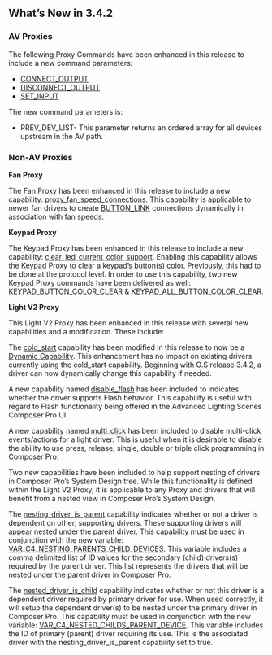 
## What’s New in 3.4.2

### AV Proxies

The following Proxy Commands have been enhanced in this release to include a new command parameters: 

- [CONNECT\_OUTPUT][1]
- [DISCONNECT\_OUTPUT][2]
- [SET\_INPUT][3]

The new command parameters is:

- PREV\_DEV\_LIST- This parameter returns an ordered array for all devices  upstream in the AV path.



### Non-AV Proxies

**Fan Proxy**

The Fan Proxy has been enhanced in this release to include a new capability: [proxy\_fan\_speed\_connections][4]. This capability is applicable to newer fan drivers to create [BUTTON\_LINK][5] connections dynamically in association with fan speeds. 


**Keypad Proxy**

The Keypad Proxy has been enhanced in this release to include a new capability: [clear\_led\_current\_color\_support][6]. Enabling this capability allows the Keypad Proxy to clear a keypad’s button(s) color. Previously, this had to be done at the protocol level. In order to use this capability, two new Keypad Proxy commands have been delivered as well: [KEYPAD\_BUTTON\_COLOR\_CLEAR][7] & [KEYPAD\_ALL\_BUTTON\_COLOR\_CLEAR][8].


**Light V2 Proxy**

This Light V2 Proxy has been enhanced in this release with several new capabilities and a modification. These include: 

The [cold\_start][9] capability has been modified in this release to now be a [Dynamic Capability][10]. This enhancement has no impact on existing drivers currently using the cold\_start capability. Beginning with O.S release 3.4.2,  a driver can now dynamically change this capability if needed.


A new capability named [disable\_flash][11] has been included to indicates whether the driver supports Flash behavior. This capability is useful with regard to  Flash functionality being offered in the Advanced Lighting Scenes Composer Pro UI. 


A new capability named [multi\_click][12] has been included to disable multi-click events/actions for a light driver. This is useful when it is desirable to disable the ability to use press, release, single, double or triple click programming in Composer Pro.

Two new capabilities have been included to help support nesting of drivers in Composer Pro’s System Design tree. While this functionality is defined within the Light V2 Proxy, it is applicable to any Proxy and drivers that will benefit from a nested view in Composer Pro’s System Design.

The [nesting\_driver\_is\_parent][13] capability indicates whether or not a driver is dependent on other, supporting drivers. These supporting drivers will appear nested under the parent driver. This capability must be used in conjunction with the new variable:  [VAR\_C4\_NESTING\_PARENTS\_CHILD\_DEVICES][14]. This variable includes a comma delimited list of ID values for the secondary (child) drivers(s) required by the parent driver. This list represents the drivers that will be nested under the parent driver in Composer Pro.

The [nested\_driver\_is\_child][15] capability indicates whether or not this driver is a dependent driver required by primary driver for use.  When used correctly, it will setup the dependent driver(s) to be nested under the primary driver in Composer Pro. This capability must be used in conjunction with the new variable: [VAR\_C4\_NESTED\_CHILDS\_PARENT\_DEVICE][16]. 
This variable includes the ID of primary (parent) driver requiring its use. This is the associated driver with the nesting\_driver\_is\_parent capability set to true.

[1]:	https://snap-one.github.io/docs-driverworks-proxyprotocol/#receiver-proxy-commands-connect_output
[2]:	https://snap-one.github.io/docs-driverworks-proxyprotocol/#receiver-proxy-commands-disconnect_output
[3]:	https://snap-one.github.io/docs-driverworks-proxyprotocol/#receiver-proxy-commands-set_input
[4]:	https://snap-one.github.io/docs-driverworks-proxyprotocol/#fan-capabilities-proxy_fan_speed_connections
[5]:	https://snap-one.github.io/docs-driverworks-proxyprotocol/#keypad-button-link-bindings-keypad-button-link-bindings
[6]:	https://snap-one.github.io/docs-driverworks-proxyprotocol/#keypad-capabilities-clear_led_current_color_support
[7]:	https://snap-one.github.io/docs-driverworks-proxyprotocol/#keypad-proxy-commands-keypad_button_color_clear
[8]:	https://snap-one.github.io/docs-driverworks-proxyprotocol/#keypad-proxy-commands-keypad_all_button_color_clear
[9]:	https://snap-one.github.io/docs-driverworks-proxyprotocol/#light-v2-capabilities-cold_start
[10]:	https://snap-one.github.io/docs-driverworks-proxyprotocol/#camera-protocol-notifications-dynamic_capability_changed
[11]:	https://snap-one.github.io/docs-driverworks-proxyprotocol/#light-v2-capabilities-disable_flash
[12]:	https://snap-one.github.io/docs-driverworks-proxyprotocol/#light-v2-capabilities-multi_click
[13]:	https://snap-one.github.io/docs-driverworks-proxyprotocol-342-beta/#light-v2-capabilities-nesting_driver_is_parent
[14]:	https://snap-one.github.io/docs-driverworks-proxyprotocol/#light-v2-variables
[15]:	https://snap-one.github.io/docs-driverworks-proxyprotocol/#light-v2-capabilities-nesting_driver_is_parent
[16]:	https://snap-one.github.io/docs-driverworks-proxyprotocol/#light-v2-variables